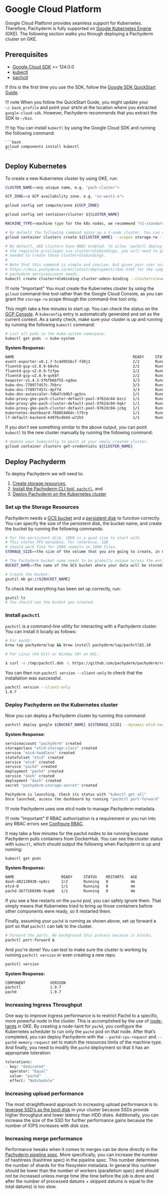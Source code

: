 # Google Cloud Platform

Google Cloud Platform provides seamless support for Kubernetes. Therefore,
Pachyderm is fully supported on
[Google Kubernetes Engine](https://cloud.google.com/kubernetes-engine/) (GKE).
The following section walks you through deploying a Pachyderm cluster on GKE.

## Prerequisites

-   [Google Cloud SDK](https://cloud.google.com/sdk/) >= 124.0.0
-   [kubectl](https://kubernetes.io/docs/user-guide/prereqs/)
-   [pachctl](#install-pachctl)

If this is the first time you use the SDK, follow the
[Google SDK QuickStart Guide](https://cloud.google.com/sdk/docs/quickstarts).

!!! note When you follow the QuickStart Guide, you might update your
`~/.bash_profile` and point your `$PATH` at the location where you extracted
`google-cloud-sdk`. However, Pachyderm recommends that you extract the SDK to
`~/bin`.

!!! tip You can install `kubectl` by using the Google Cloud SDK and running the
following command:

    ```bash
    gcloud components install kubectl
    ```

## Deploy Kubernetes

To create a new Kubernetes cluster by using GKE, run:

```bash
CLUSTER_NAME=<any unique name, e.g. "pach-cluster">

GCP_ZONE=<a GCP availability zone. e.g. "us-west1-a">

gcloud config set compute/zone ${GCP_ZONE}

gcloud config set container/cluster ${CLUSTER_NAME}

MACHINE_TYPE=<machine type for the k8s nodes, we recommend "n1-standard-4" or larger>

# By default the following command spins up a 3-node cluster. You can change the default with `--num-nodes VAL`.
gcloud container clusters create ${CLUSTER_NAME} --scopes storage-rw --machine-type ${MACHINE_TYPE}

# By default, GKE clusters have RBAC enabled. To allow 'pachctl deploy' to give the 'pachyderm' service account
# the requisite privileges via clusterrolebindings, you will need to grant *your user account* the privileges
# needed to create those clusterrolebindings.
#
# Note that this command is simple and concise, but gives your user account more privileges than necessary. See
# https://docs.pachyderm.io/en/latest/deployment/rbac.html for the complete list of privileges that the
# pachyderm serviceaccount needs.
kubectl create clusterrolebinding cluster-admin-binding --clusterrole=cluster-admin --user=$(gcloud config get-value account)
```

!!! note "Important" You must create the Kubernetes cluster by using the
`gcloud` command-line tool rather than the Google Cloud Console, as you can
grant the `storage-rw` scope through the command-line tool only.

This migth take a few minutes to start up. You can check the status on the
[GCP Console](https://console.cloud.google.com/compute/instances). A
`kubeconfig` entry is automatically generated and set as the current context. As
a sanity check, make sure your cluster is up and running by running the
following `kubectl` command:

```bash
# List all pods in the kube-system namespace.
kubectl get pods -n kube-system
```

**System Response:**

```bash
NAME                                                     READY     STATUS    RESTARTS   AGE
event-exporter-v0.1.7-5c4d9556cf-fd9j2                   2/2       Running   0          1m
fluentd-gcp-v2.0.9-68vhs                                 2/2       Running   0          1m
fluentd-gcp-v2.0.9-fzfpw                                 2/2       Running   0          1m
fluentd-gcp-v2.0.9-qvk8f                                 2/2       Running   0          1m
heapster-v1.4.3-5fbfb6bf55-xgdwx                         3/3       Running   0          55s
kube-dns-778977457c-7hbrv                                3/3       Running   0          1m
kube-dns-778977457c-dpff4                                3/3       Running   0          1m
kube-dns-autoscaler-7db47cb9b7-gp5ns                     1/1       Running   0          1m
kube-proxy-gke-pach-cluster-default-pool-9762dc84-bzcz   1/1       Running   0          1m
kube-proxy-gke-pach-cluster-default-pool-9762dc84-hqkr   1/1       Running   0          1m
kube-proxy-gke-pach-cluster-default-pool-9762dc84-jcbg   1/1       Running   0          1m
kubernetes-dashboard-768854d6dc-t75rp                    1/1       Running   0          1m
l7-default-backend-6497bcdb4d-w72k5                      1/1       Running   0          1m
```

If you _don't_ see something similar to the above output, you can point
`kubectl` to the new cluster manually by running the following command:

```bash
# Update your kubeconfig to point at your newly created cluster.
gcloud container clusters get-credentials ${CLUSTER_NAME}
```

## Deploy Pachyderm

To deploy Pachyderm we will need to:

1. [Create storage resources](#set-up-the-storage-resources),
2. [Install the Pachyderm CLI tool, `pachctl`](#install-pachctl), and
3. [Deploy Pachyderm on the Kubernetes cluster](#deploy-pachyderm-on-the-kubernetes-cluster)

### Set up the Storage Resources

Pachyderm needs a [GCS bucket](https://cloud.google.com/storage/docs/) and a
[persistent disk](https://cloud.google.com/compute/docs/disks/) to function
correctly. You can specify the size of the persistent disk, the bucket name, and
create the bucket by running the following commands:

```sh
# For the persistent disk, 10GB is a good size to start with.
# This stores PFS metadata. For reference, 1GB
# should work fine for 1000 commits on 1000 files.
STORAGE_SIZE=<the size of the volume that you are going to create, in GBs. e.g. "10">

# The Pachyderm bucket name needs to be globally unique across the entire GCP region.
BUCKET_NAME=<The name of the GCS bucket where your data will be stored>

# Create the bucket.
gsutil mb gs://${BUCKET_NAME}
```

To check that everything has been set up correctly, run:

```bash
gsutil ls
# You should see the bucket you created.
```

### Install `pachctl`

`pachctl` is a command-line utility for interacting with a Pachyderm cluster.
You can install it locally as follows:

```bash
# For macOS:
brew tap pachyderm/tap && brew install pachyderm/tap/pachctl@1.10

# For Linux (64 bit) or Window 10+ on WSL:

$ curl -o /tmp/pachctl.deb -L https://github.com/pachyderm/pachyderm/releases/download/v1.10.0/pachctl_1.10.0_amd64.deb && sudo dpkg -i /tmp/pachctl.deb
```

You can then run `pachctl version --client-only` to check that the installation
was successful.

```bash
pachctl version --client-only
1.9.7
```

### Deploy Pachyderm on the Kubernetes cluster

Now you can deploy a Pachyderm cluster by running this command:

```bash
pachctl deploy google ${BUCKET_NAME} ${STORAGE_SIZE} --dynamic-etcd-nodes=1
```

**System Response:**

```bash
serviceaccount "pachyderm" created
storageclass "etcd-storage-class" created
service "etcd-headless" created
statefulset "etcd" created
service "etcd" created
service "pachd" created
deployment "pachd" created
service "dash" created
deployment "dash" created
secret "pachyderm-storage-secret" created

Pachyderm is launching. Check its status with "kubectl get all"
Once launched, access the dashboard by running "pachctl port-forward"
```

!!! note Pachyderm uses one etcd node to manage Pachyderm metadata.

!!! note "Important" If RBAC authorization is a requirement or you run into any
RBAC errors see [Configure RBAC](rbac.md).

It may take a few minutes for the pachd nodes to be running because Pachyderm
pulls containers from DockerHub. You can see the cluster status with `kubectl`,
which should output the following when Pachyderm is up and running:

```bash
kubectl get pods
```

**System Response:**

```bash
NAME                     READY     STATUS    RESTARTS   AGE
dash-482120938-np8cc     2/2       Running   0          4m
etcd-0                   1/1       Running   0          4m
pachd-3677268306-9sqm0   1/1       Running   0          4m
```

If you see a few restarts on the `pachd` pod, you can safely ignore them. That
simply means that Kubernetes tried to bring up those containers before other
components were ready, so it restarted them.

Finally, assuming your `pachd` is running as shown above, set up forward a port
so that `pachctl` can talk to the cluster.

```bash
# Forward the ports. We background this process because it blocks.
pachctl port-forward &
```

And you're done! You can test to make sure the cluster is working by running
`pachctl version` or even creating a new repo.

```bash
pachctl version
```

**System Response:**

```bash
COMPONENT           VERSION
pachctl             1.9.7
pachd               1.9.7
```

### Increasing Ingress Throughput

One way to improve Ingress performance is to restrict Pachd to a specific, more
powerful node in the cluster. This is accomplished by the use of
[node-taints](https://cloud.google.com/kubernetes-engine/docs/how-to/node-taints)
in GKE. By creating a node-taint for `pachd`, you configure the Kubernetes
scheduler to run only the `pachd` pod on that node. After that’s completed, you
can deploy Pachyderm with the `--pachd-cpu-request` and `--pachd-memory-request`
set to match the resources limits of the machine type. And finally, you need to
modify the `pachd` deployment so that it has an appropriate toleration:

```bash
tolerations:
- key: "dedicated"
  operator: "Equal"
  value: "pachd"
  effect: "NoSchedule"
```

### Increasing upload performance

The most straightfoward approach to increasing upload performance is to
[leverage SSD’s as the boot disk](https://cloud.google.com/kubernetes-engine/docs/how-to/custom-boot-disks)
in your cluster because SSDs provide higher throughput and lower latency than
HDD disks. Additionally, you can increase the size of the SSD for further
performance gains because the number of IOPS increases with disk size.

### Increasing merge performance

Performance tweaks when it comes to merges can be done directly in the
[Pachyderm pipeline spec](../../../reference/pipeline_spec/). More specifically,
you can increase the number of hashtrees (hashtree spec) in the pipeline spec.
This number determines the number of shards for the filesystem metadata. In
general this number should be lower than the number of workers (parallelism
spec) and should not be increased unless merge time (the time before the job is
done and after the number of processed datums + skipped datums is equal to the
total datums) is too slow.

